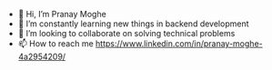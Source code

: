 - 👋 Hi, I’m Pranay Moghe
- 🌱 I’m constantly learning new things in backend development
- 💞️ I’m looking to collaborate on solving technical problems
- 📫 How to reach me https://www.linkedin.com/in/pranay-moghe-4a2954209/
<!---
pranay2/pranay2 is a ✨ special ✨ repository because its `README.md` (this file) appears on your GitHub profile.
You can click the Preview link to take a look at your changes.
--->
